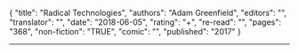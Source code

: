 {
"title": "Radical Technologies",
"authors": "Adam Greenfield",
"editors": "",
"translator": "",
"date": "2018-06-05",
"rating": "+",
"re-read": "",
"pages": "368",
"non-fiction": "TRUE",
"comic": "",
"published": "2017"
}

---
